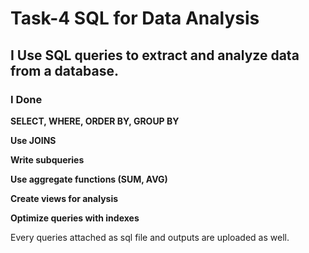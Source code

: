 # Task-4 SQL for Data Analysis
## I Use SQL queries to extract and analyze data from a database.
### I Done

**SELECT, WHERE, ORDER BY, GROUP BY**

**Use JOINS**

**Write subqueries**

**Use aggregate functions (SUM, AVG)**

**Create views for analysis**

**Optimize queries with indexes** 

Every queries attached as sql file and outputs are uploaded as well.
